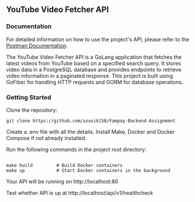 ## YouTube Video Fetcher API

### Documentation
For detailed information on how to use the project's API, please refer to the [Postman Documentation](https://documenter.getpostman.com/view/19816367/2s9Y5R1Rh4).

The YouTube Video Fetcher API is a GoLang application that fetches the latest videos from YouTube based on a specified search query. It stores video data in a PostgreSQL database and provides endpoints to retrieve video information in a paginated response. This project is built using GoFiber for handling HTTP requests and GORM for database operations.


### Getting Started

Clone the repository:

``git clone https://github.com/souvik150/Fampay-Backend-Assignment``

Create a .env file with all the details.
Install Make, Docker and Docker Compose if not already installed.

Run the following commands in the project root directory:

````

make build         # Build Docker containers
make up            # Start Docker containers in the background

````

Your API will be running on http://localhost:80

Test whether API is up at http://localhost/api/v1/healthcheck
